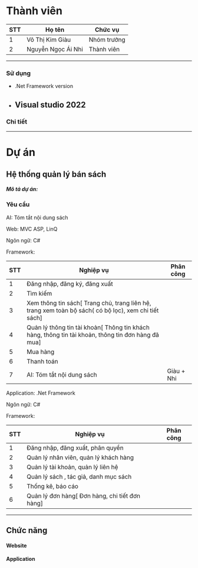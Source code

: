 # Thành viên

| STT | Họ tên             | Chức vụ     |
|-----|--------------------|-------------|
| 1   | Võ Thị Kim Giàu    | Nhóm trưởng |
| 2   | Nguyễn Ngọc Ái Nhi | Thành viên  |
-----------------------------------------------
### Sử dụng
- .Net Framework version
- Visual studio 2022
  -----------------------------------------------
### Chi tiết

-----------------------------------------------
# Dự án

## Hệ thống quản lý bán sách
<h5>Mô tả dự án: </h5>
<p></p>

### Yêu cầu
<p>AI: Tóm tắt nội dung sách</p>

<p>Web: MVC ASP, LinQ</p>
<p>Ngôn ngữ: C#</p>
<p>Framework: </p>

| STT | Nghiệp vụ                                                                                            | Phân công  |
|-----|------------------------------------------------------------------------------------------------------|------------|
| 1   | Đăng nhập, đăng ký, đăng xuất                                                                        |            |
| 2   | Tìm kiếm                                                                                             |            |
| 3   | Xem thông tin sách[ Trang chủ, trang liên hệ, trang xem toàn bộ sách( có bộ lọc), xem chi tiết sách] |            |
| 4   | Quản lý thông tin tài khoản[ Thông tin khách hàng, thông tin tài khoản, thông tin đơn hàng đã mua]   |            |
| 5   | Mua hàng                                                                                             |            |
| 6   | Thanh toán                                                                                           |            |
| 7   | AI: Tóm tắt nội dung sách                                                                            | Giàu + Nhi |

<p>Application: .Net Framework</p>
<p>Ngôn ngữ: C#</p>
<p>Framework: </p>

| STT | Nghiệp vụ                                      | Phân công |
|-----|------------------------------------------------|-----------|
| 1   | Đăng nhập, đăng xuẩt, phân quyền               |           |
| 2   | Quản lý nhân viên, quản lý khách hàng          |           |
| 3   | Quản lý tài khoản, quản lý liên hệ             |           |
| 4   | Quản lý sách , tác giả, danh mục sách          |           |
| 5   | Thống kê, báo cáo                              |           |
| 6   | Quản lý đơn hàng[ Đơn hàng, chi tiết đơn hàng] |           |

-----------------------------------------------
## Chức năng
#### Website

#### Application
